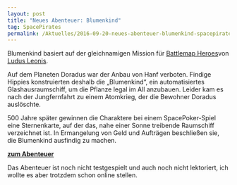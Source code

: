 ```yaml
---
layout: post
title: "Neues Abenteuer: Blumenkind"
tag: SpacePirates
permalink: /Aktuelles/2016-09-20-neues-abenteuer-blumenkind-spacepirates
---
```


Blumenkind basiert auf der gleichnamigen Mission für [Battlemap Heroes](http://ludus-leonis.com/battlemap-heroes/)von [Ludus Leonis](http://ludus-leonis.com/).

Auf dem Planeten Doradus war der Anbau von Hanf verboten. Findige Hippies konstruierten deshalb die &bdquo;Blumenkind&ldquo;, ein automatisiertes Glashausraumschiff, um die Pflanze legal im All anzubauen. Leider kam es nach der Jungfernfahrt zu einem Atomkrieg, der die Bewohner Doradus auslöschte.

500 Jahre später gewinnen die Charaktere bei einem SpacePoker-Spiel eine Sternenkarte, auf der das, nahe einer Sonne treibende Raumschiff verzeichnet ist. In Ermangelung von Geld und Aufträgen beschließen sie, die Blumenkind ausfindig zu machen.

**[zum Abenteuer](https://spacepirates.jcgames.de/Abenteuer/Blumenkind/)**

Das Abenteuer ist noch nicht testgespielt und auch noch nicht lektoriert, ich wollte es aber trotzdem schon online stellen.

